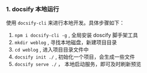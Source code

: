 ### 1. docsify 本地运行

使用 `docsify-cli` 来进行本地开发。具体步骤如下：

1. `npm i docsify-cli -g` , 全局安装 doscify 脚手架工具
2. `mkdir weblog` , 寻找本地磁盘，新建项目目录
3. `cd weblog` , 进入项目目录文件中
4. `docsify init ./` , 初始化一个项目，会生成一些文件
5. `docsify serve ./` ， 本地启动服务，即可及时刷新预览



